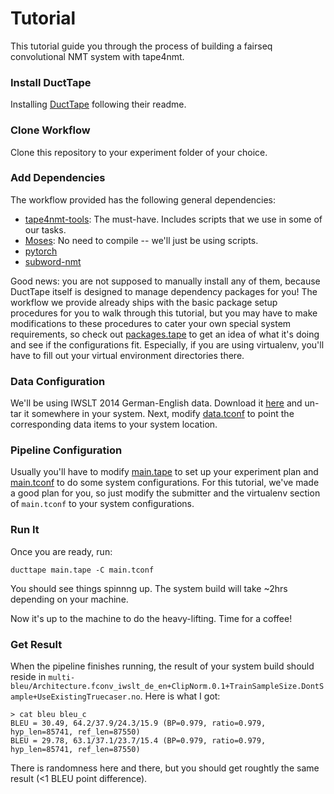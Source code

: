 # Tutorial

This tutorial guide you through the process of building a fairseq convolutional NMT system with tape4nmt.

### Install DuctTape

Installing [DuctTape](https://github.com/jhclark/ducttape) following their readme.

### Clone Workflow

Clone this repository to your experiment folder of your choice.

### Add Dependencies

The workflow provided has the following general dependencies:

+ [tape4nmt-tools](https://github.com/shuoyangd/tape4nmt-tools): The must-have. Includes scripts that we use in some of our tasks.
+ [Moses](https://github.com/moses-smt/mosesdecoder): No need to compile -- we'll just be using scripts.
+ [pytorch](https://github.com/pytorch/pytorch)
+ [subword-nmt](https://github.com/rsennrich/subword-nmt)

Good news: you are not supposed to manually install any of them, because DuctTape itself is designed to manage dependency packages for you! The workflow we provide already ships with the basic package setup procedures for you to walk through this tutorial, but you may have to make modifications to these procedures to cater your own special system requirements, so check out [packages.tape](https://github.com/shuoyangd/tape4nmt/blob/master/tapes/packages.tape) to get an idea of what it's doing and see if the configurations fit. Especially, if you are using virtualenv, you'll have to fill out your virtual environment directories there.

### Data Configuration

We'll be using IWSLT 2014 German-English data. Download it [here](https://wit3.fbk.eu/archive/2014-01/texts/de/en/de-en.tgz) and un-tar it somewhere in your system. Next, modify [data.tconf](https://github.com/shuoyangd/tape4nmt/blob/master/confs/data.tconf) to point the corresponding data items to your system location.

### Pipeline Configuration

Usually you'll have to modify [main.tape](https://github.com/shuoyangd/tape4nmt/blob/master/main.tape) to set up your experiment plan and [main.tconf](https://github.com/shuoyangd/tape4nmt/blob/master/main.tconf) to do some system configurations. For this tutorial, we've made a good plan for you, so just modify the submitter and the virtualenv section of `main.tconf` to your system configurations.

### Run It

Once you are ready, run:

```
ducttape main.tape -C main.tconf
```

You should see things spinnng up. The system build will take ~2hrs depending on your machine.

Now it's up to the machine to do the heavy-lifting. Time for a coffee!

### Get Result

When the pipeline finishes running, the result of your system build should reside in `multi-bleu/Architecture.fconv_iwslt_de_en+ClipNorm.0.1+TrainSampleSize.DontSample+UseExistingTruecaser.no`. Here is what I got:

```
> cat bleu bleu_c
BLEU = 30.49, 64.2/37.9/24.3/15.9 (BP=0.979, ratio=0.979, hyp_len=85741, ref_len=87550)
BLEU = 29.78, 63.1/37.1/23.7/15.4 (BP=0.979, ratio=0.979, hyp_len=85741, ref_len=87550)
```

There is randomness here and there, but you should get roughtly the same result (<1 BLEU point difference).

